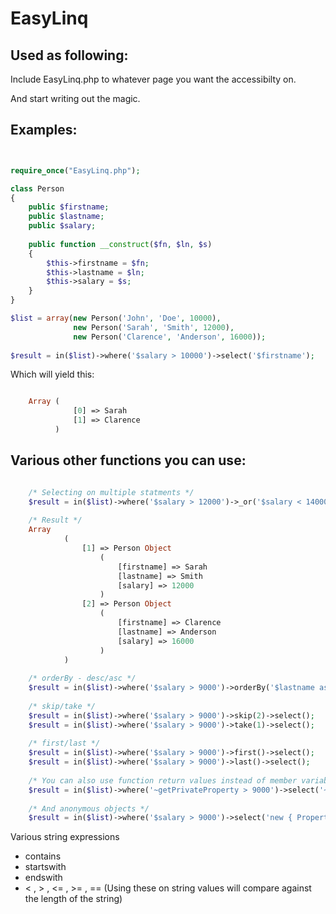 EasyLinq
========

Used as following:
-----------------

Include EasyLinq.php to whatever page you want the accessibilty on.

And start writing out the magic.

Examples:
---------

```php


require_once("EasyLinq.php");

class Person 
{
    public $firstname;
    public $lastname;
    public $salary;
    
    public function __construct($fn, $ln, $s) 
    {
        $this->firstname = $fn;
        $this->lastname = $ln;
        $this->salary = $s;
    }
}

$list = array(new Person('John', 'Doe', 10000), 
              new Person('Sarah', 'Smith', 12000), 
              new Person('Clarence', 'Anderson', 16000));
        
$result = in($list)->where('$salary > 10000')->select('$firstname');

```

Which will yield this:

```php

    Array ( 
              [0] => Sarah 
              [1] => Clarence 
          )
```

Various other functions you can use:
------------------------------------

```php

    /* Selecting on multiple statments */
    $result = in($list)->where('$salary > 12000')->_or('$salary < 14000')->_and('$lastname contains Smi')->select();
    
    /* Result */
    Array 
            ( 
                [1] => Person Object 
                    ( 
                        [firstname] => Sarah 
                        [lastname] => Smith 
                        [salary] => 12000 
                    ) 
                [2] => Person Object 
                    ( 
                        [firstname] => Clarence 
                        [lastname] => Anderson 
                        [salary] => 16000 
                    ) 
            )
            
    /* orderBy - desc/asc */
    $result = in($list)->where('$salary > 9000')->orderBy('$lastname asc')->select();
    
    /* skip/take */
    $result = in($list)->where('$salary > 9000')->skip(2)->select();
    $result = in($list)->where('$salary > 9000')->take(1)->select();
    
    /* first/last */
    $result = in($list)->where('$salary > 9000')->first()->select();
    $result = in($list)->where('$salary > 9000')->last()->select();
    
    /* You can also use function return values instead of member variables - to do so use ~ instead of $ */
    $result = in($list)->where('~getPrivateProperty > 9000')->select('~AnotherPrivateProperty');
    
    /* And anonymous objects */
    $result = in($list)->where('$salary > 9000')->select('new { Property = $membervarible, Another = $another }');

```

Various string expressions

* contains
* startswith
* endswith
* < , > , <= , >= , == (Using these on string values will compare against the length of the string)
